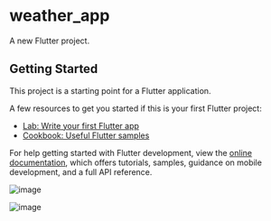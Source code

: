 # weather_app

A new Flutter project.

## Getting Started

This project is a starting point for a Flutter application.

A few resources to get you started if this is your first Flutter project:

- [Lab: Write your first Flutter app](https://docs.flutter.dev/get-started/codelab)
- [Cookbook: Useful Flutter samples](https://docs.flutter.dev/cookbook)

For help getting started with Flutter development, view the
[online documentation](https://docs.flutter.dev/), which offers tutorials,
samples, guidance on mobile development, and a full API reference.

![image](https://user-images.githubusercontent.com/98304052/193553979-e675d4a9-a385-463a-a57c-7c77e3d84a80.png)


![image](https://user-images.githubusercontent.com/98304052/193554003-13142516-f1bd-4327-b232-3a4bd3a7fe8c.png)

